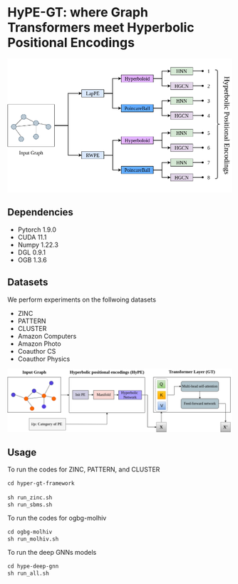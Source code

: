 # HyPE-GT: where Graph Transformers meet Hyperbolic Positional Encodings

![pipeline](https://github.com/kushalbose92/HyPE-GT/blob/main/pipeline.png)

## Dependencies

* Pytorch 1.9.0
* CUDA 11.1
* Numpy 1.22.3
* DGL 0.9.1
* OGB 1.3.6

## Datasets

We perform experiments on the follwoing datasets

* ZINC
* PATTERN
* CLUSTER
* Amazon Computers
* Amazon Photo
* Coauthor CS
* Coauthor Physics

![HyPE-GT](https://github.com/kushalbose92/HyPE-GT/blob/main/hype-gt-model.png)

## Usage
 To run the codes for ZINC, PATTERN, and CLUSTER
 ```
 cd hyper-gt-framework
 
 sh run_zinc.sh
 sh run_sbms.sh
 ```
 
 To run the codes for ogbg-molhiv
 ```
 cd ogbg-molhiv
 sh run_molhiv.sh
 ```
 
 To run the deep GNNs models
 ```
 cd hype-deep-gnn
 sh run_all.sh
 ```
